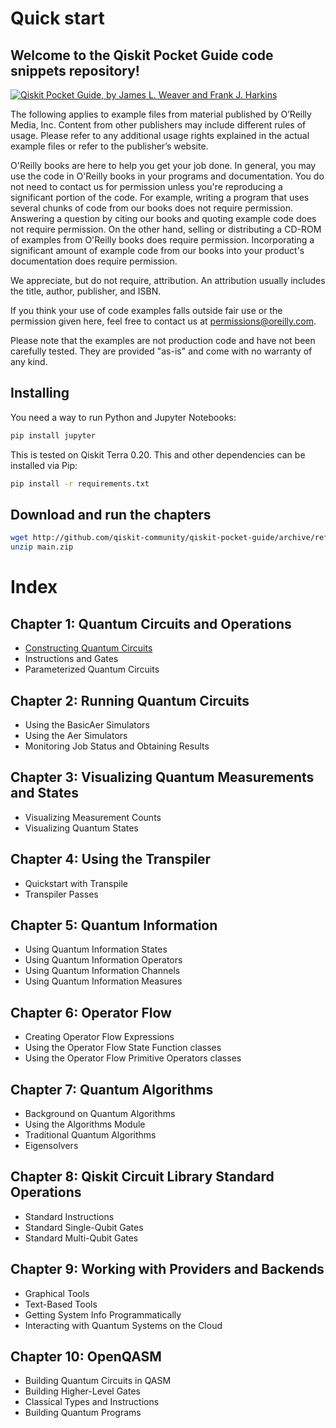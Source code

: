# Quick start

## Welcome to the Qiskit Pocket Guide code snippets repository!

	  
[![Qiskit Pocket Guide, by James L. Weaver and Frank J. Harkins](http://covers.oreilly.com/images/9781098112400/cat.gif)](https://www.safaribooksonline.com/library/view/title/9781098112462//)
	  
The following applies to example files from material published by O’Reilly Media, Inc. Content from other publishers may include different rules of usage. Please refer to any additional usage rights explained in the actual example files or refer to the publisher’s website.
	  
O'Reilly books are here to help you get your job done. In general, you may use the code in O'Reilly books in your programs and documentation. You do not need to contact us for permission unless you're reproducing a significant portion of the code. For example, writing a program that uses several chunks of code from our books does not require permission. Answering a question by citing our books and quoting example code does not require permission. On the other hand, selling or distributing a CD-ROM of examples from O'Reilly books does require permission. Incorporating a significant amount of example code from our books into your product's documentation does require permission.
	  
We appreciate, but do not require, attribution. An attribution usually includes the title, author, publisher, and ISBN.
	  
If you think your use of code examples falls outside fair use or the permission given here, feel free to contact us at <permissions@oreilly.com>.
	  
Please note that the examples are not production code and have not been carefully tested. They are provided "as-is" and come with no warranty of any kind.



## Installing

You need a way to run Python and Jupyter Notebooks:
```bash
pip install jupyter
```

This is tested on Qiskit Terra 0.20. This and other dependencies can be installed via Pip:
```bash
pip install -r requirements.txt 

```

## Download and run the chapters

```bash
wget http://github.com/qiskit-community/qiskit-pocket-guide/archive/refs/heads/main.zip 
unzip main.zip

```

# Index

## Chapter 1: Quantum Circuits and Operations
 * [Constructing Quantum Circuits](chapter01_Quantum_Circuits_and_Operations/chapter01-1_Constructing_Quantum_Circuits.ipynb)
 * Instructions and Gates
 * Parameterized Quantum Circuits
## Chapter 2: Running Quantum Circuits
 * Using the BasicAer Simulators
 * Using the Aer Simulators
 * Monitoring Job Status and Obtaining Results
## Chapter 3: Visualizing Quantum Measurements and States
 * Visualizing Measurement Counts
 * Visualizing Quantum States
## Chapter 4: Using the Transpiler
 * Quickstart with Transpile
 * Transpiler Passes
## Chapter 5: Quantum Information
 * Using Quantum Information States
 * Using Quantum Information Operators
 * Using Quantum Information Channels
 * Using Quantum Information Measures
## Chapter 6: Operator Flow
 * Creating Operator Flow Expressions
 * Using the Operator Flow State Function classes
 * Using the Operator Flow Primitive Operators classes
## Chapter 7: Quantum Algorithms
* Background on Quantum Algorithms
* Using the Algorithms Module
* Traditional Quantum Algorithms
* Eigensolvers
## Chapter 8: Qiskit Circuit Library Standard Operations
* Standard Instructions
* Standard Single-Qubit Gates
* Standard Multi-Qubit Gates
## Chapter 9: Working with Providers and Backends
* Graphical Tools
* Text-Based Tools
* Getting System Info Programmatically
* Interacting with Quantum Systems on the Cloud
## Chapter 10: OpenQASM
* Building Quantum Circuits in QASM
* Building Higher-Level Gates
* Classical Types and Instructions
* Building Quantum Programs
